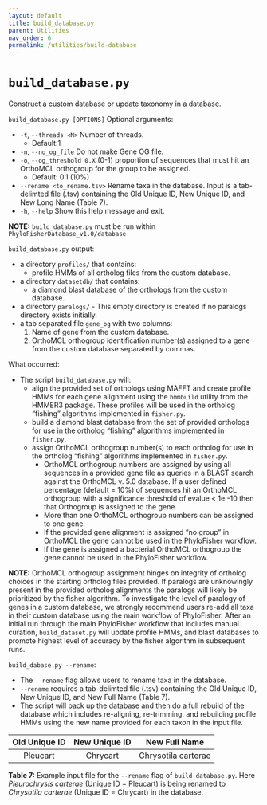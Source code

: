 ```yaml
---
layout: default
title: build_database.py
parent: Utilities
nav_order: 6
permalink: /utilities/build-database
---
```


# `build_database.py`

Construct a custom database or update taxonomy in a database.

`build_database.py [OPTIONS]`
Optional arguments:
- `-t`, `--threads <N>` Number of threads.
  - Default:1
- `-n`, `--no_og_file` Do not make Gene OG file.
- `-o`, `--og_threshold 0.X` (0-1) proportion of sequences that must hit an OrthoMCL orthogroup for the group to be assigned.
  - Default: 0.1 (10%)
- `--rename <to_rename.tsv>` Rename taxa in the database. Input is a tab-delimted file (.tsv) containing the Old Unique ID, New Unique ID, and New Long Name (Table 7).
- `-h`, `--help` Show this help message and exit.

**NOTE:** `build_database.py` must be run within `PhyloFisherDatabase_v1.0/database`

`build_database.py` output:
- a directory `profiles/` that contains:
  - profile HMMs of all ortholog files from the custom database.
- a directory `datasetdb/` that contains:
  - a diamond blast database of the orthologs from the custom database.
- a directory `paralogs/` - This empty directory is created if no paralogs directory exists initially.
- a tab separated file `gene_og` with two columns:
  1. Name of gene from the custom database.
  2. OrthoMCL orthogroup identification number(s) assigned to a gene from the custom database separated by commas.

What occurred:
- The script `build_database.py` will:
  - align the provided set of orthologs using MAFFT and create profile HMMs for each gene alignment using the `hmmbuild` utility from the HMMER3 package. These profiles will be used in the ortholog “fishing” algorithms implemented in `fisher.py`.
  - build a diamond blast database from the set of provided orthologs for use in the ortholog “fishing” algorithms implemented in `fisher.py`.
  - assign OrthoMCL orthogroup number(s) to each ortholog for use in the ortholog “fishing” algorithms implemented in `fisher.py`.
    - OrthoMCL orthogroup numbers are assigned by using all sequences in a provided gene file as queries in a BLAST search against the OrthoMCL v. 5.0 database. If a user defined percentage (default = 10%) of sequences hit an OrthoMCL orthogroup with a significance threshold of evalue < 1e -10 then that Orthogroup is assigned to the gene.
    - More than one OrthoMCL orthogroup numbers can be assigned to one gene.
    - If the provided gene alignment is assigned “no group” in OrthoMCL the gene cannot be used in the PhyloFisher workflow.
    - If the gene is assigned a bacterial OrthoMCL orthogroup the gene cannot be used in the PhyloFisher workflow.

**NOTE:** OrthoMCL orthogroup assignment hinges on integrity of ortholog choices in the starting ortholog files provided. If paralogs are unknowingly present in the provided ortholog alignments the paralogs will likely be prioritized by the fisher algorithm. To investigate the level of paralogy of genes in a custom database, we strongly recommend users re-add all taxa in their custom database using the main workflow of PhyloFisher. After an initial run through the main PhyloFisher workflow that includes manual curation, `build_dataset.py` will update profile HMMs, and blast databases to promote highest level of accuracy by the fisher algorithm in subsequent runs.

`build_dabase.py --rename`:
- The `--rename` flag allows users to rename taxa in the database. 
- `--rename` requires a tab-delimted file (.tsv) containing the Old Unique ID, New Unique ID, and New Full Name (Table 7).
- The script will back up the database and then do a full rebuild of the database which includes re-aligning, re-trimming, and rebuilding profile HMMs using the new name provided for each taxon in the input file.


| Old Unique ID | New Unique ID |    New Full Name    |
| :-----------: | :-----------: | :-----------------: |
|   Pleucart    |   Chrycart    | Chrysotila carterae |

<b>Table 7:</b> Example input file for the `--rename` flag of `build_database.py`. Here <i>Pleurochrysis carterae</i> (Unique
ID = Pleucart) is being renamed to <i>Chrysotila carterae</i> (Unique ID = Chrycart) in the database.
